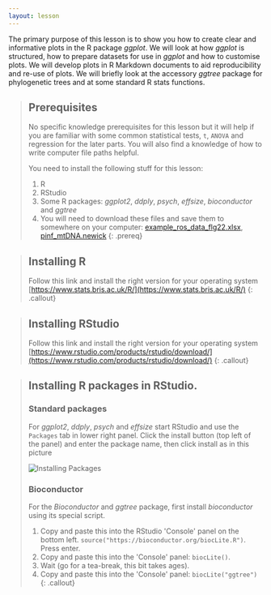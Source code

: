 ```yaml
---
layout: lesson
---
```

The primary purpose of this lesson is to show you how to create clear and informative plots in the R package _ggplot_. We will look at how _ggplot_ is structured, how to prepare datasets for use in _ggplot_ and how to customise plots. We will develop plots in R Markdown documents to aid reproducibility and re-use of plots. We will briefly look at the accessory _ggtree_ package for phylogenetic trees and at some standard R stats functions.  



> ## Prerequisites
>
> No specific knowledge prerequisites for this lesson but it will help if you are familiar with some common statistical tests, `t`, `ANOVA` and regression for the later parts.
> You will also find a knowledge of how to write computer file paths helpful.
>
> You need to install the following stuff for this lesson: 
>
> 1. R
> 2. RStudio
> 3. Some R packages: _ggplot2_, _ddply_, _psych_, _effsize_, _bioconductor_ and _ggtree_
> 4. You will need to download these files and save them to somewhere on your computer: [example_ros_data_flg22.xlsx](../files/example_ros_data_flg22.xlsx), [pinf_mtDNA.newick](../files/pinf_mtDNA.newick) 
{: .prereq}

>## Installing R
>Follow this link and install the right version for your operating system [https://www.stats.bris.ac.uk/R/](https://www.stats.bris.ac.uk/R/)
{: .callout}

>## Installing RStudio
>Follow this link and install the right version for your operating system [https://www.rstudio.com/products/rstudio/download/](https://www.rstudio.com/products/rstudio/download/)
{: .callout}

>## Installing R packages in RStudio.
>### Standard packages
>For _ggplot2_, _ddply_, _psych_ and _effsize_ start RStudio and use the `Packages` tab in lower right panel. Click the install button (top left of the panel) and enter the package name, then click install as in this picture
>
>![Installing Packages](../fig/package_install.png)
>
>### Bioconductor
>For the _Bioconductor_ and _ggtree_ package, first install _bioconductor_ using its special script. 
>
>1. Copy and paste this into the RStudio 'Console' panel on the bottom left. `source("https://bioconductor.org/biocLite.R")`. Press enter. 
>2. Copy and paste this into the 'Console' panel: `biocLite()`. 
>3. Wait (go for a tea-break, this bit takes ages).
>3. Copy and paste this into the 'Console' panel: `biocLite("ggtree")`
{: .callout}
